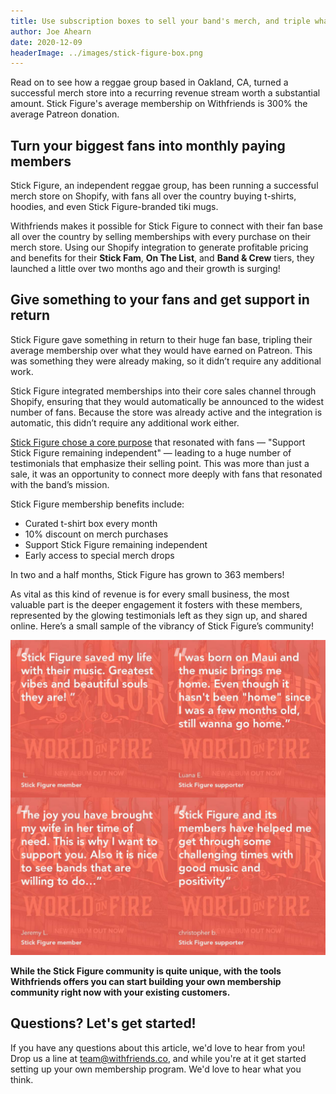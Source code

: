 ```yaml
---
title: Use subscription boxes to sell your band's merch, and triple what you would make on Patreon
author: Joe Ahearn
date: 2020-12-09
headerImage: ../images/stick-figure-box.png
---
```


Read on to see how a reggae group based in Oakland, CA, turned a successful
merch store into a recurring revenue stream worth a substantial amount. Stick
Figure's average membership on Withfriends is 300% the average Patreon
donation.

<!-- end -->

## Turn your biggest fans into monthly paying members

Stick Figure, an independent reggae group, has been running a successful
merch store on Shopify, with fans all over the country buying t-shirts,
hoodies, and even Stick Figure-branded tiki mugs.

Withfriends makes it possible for Stick Figure to connect with their fan base
all over the country by selling memberships with every purchase on their merch
store. Using our Shopify integration to generate profitable pricing and
benefits for their **Stick Fam**, **On The List**, and **Band & Crew** tiers,
they launched a little over two months ago and their growth is surging!

## Give something to your fans and get support in return

Stick Figure gave something in return to their huge fan base, tripling their
average membership over what they would have earned on Patreon. This was
something they were already making, so it didn’t require any additional work.

Stick Figure integrated memberships into their core sales channel through
Shopify, ensuring that they would automatically be announced to the widest
number of fans. Because the store was already active and the integration is
automatic, this didn’t require any additional work either.

[Stick Figure chose a core purpose](/posts/purpose) that resonated with fans —
"Support Stick Figure remaining independent" — leading to a huge number of
testimonials that emphasize their selling point. This was more than just a
sale, it was an opportunity to connect more deeply with fans that resonated
with the band’s mission.

Stick Figure membership benefits include:

- Curated t-shirt box every month
- 10% discount on merch purchases
- Support Stick Figure remaining independent
- Early access to special merch drops

In two and a half months, Stick Figure has grown to 363 members!

As vital as this kind of revenue is for every small business, the most valuable
part is the deeper engagement it fosters with these members, represented by the
glowing testimonials left as they sign up, and shared online. Here’s a small
sample of the vibrancy of Stick Figure’s community!

![Testimonials from the Stick Figure community](../images/stick-figure-testimonials.png)

**While the Stick Figure community is quite unique, with the tools Withfriends
offers you can start building your own membership community right now with your
existing customers.**

## Questions? Let's get started!

If you have any questions about this article, we'd love to hear from you! Drop
us a line at team@withfriends.co, and while you're at it get started setting up
your own membership program. We'd love to hear what you think.
